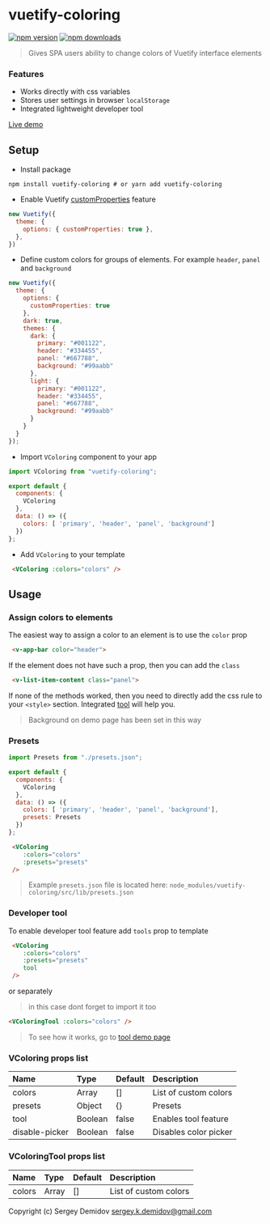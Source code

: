 # vuetify-coloring

[![npm version][npm-version-src]][npm-version-href]
[![npm downloads][npm-downloads-src]][npm-downloads-href]

> Gives SPA users ability to change colors of Vuetify interface elements

### Features
- Works directly with css variables
- Stores user settings in browser `localStorage`
- Integrated lightweight developer tool

[Live demo](https://sergey-demidov.github.io/vuetify-coloring)

## Setup
- Install package
```shell script
npm install vuetify-coloring # or yarn add vuetify-coloring
```
- Enable Vuetify [customProperties](https://vuetifyjs.com/en/features/theme/#custom-properties) feature
``` javascript 
new Vuetify({
  theme: {
    options: { customProperties: true },
  },
})
```
- Define custom colors for groups of elements. For example `header`, `panel` and `background` 
```javascript
new Vuetify({
  theme: {
    options: {
      customProperties: true
    },
    dark: true,
    themes: {
      dark: {
        primary: "#001122",
        header: "#334455",
        panel: "#667788",
        background: "#99aabb"
      },
      light: {
        primary: "#001122",
        header: "#334455",
        panel: "#667788",
        background: "#99aabb"
      }
    }
  }
});
```
- Import `VColoring` component to your app
```javascript
import VColoring from "vuetify-coloring";

export default {
  components: {
    VColoring
  },
  data: () => ({
    colors: [ 'primary', 'header', 'panel', 'background']
  })
};
```
- Add `VColoring` to your template
```html
 <VColoring :colors="colors" />
```

## Usage 

### Assign colors to elements
The easiest way to assign a color to an element is to use the `color` prop
```html
 <v-app-bar color="header">
```

If the element does not have such a prop, then you can add the `class`
```html
 <v-list-item-content class="panel">
```

If none of the methods worked, 
then you need to directly add the css rule to your `<style>` section. 
Integrated [tool](#tools) will help you.

> Background on demo page has been set in this way

### Presets
```javascript
import Presets from "./presets.json";

export default {
  components: {
    VColoring
  },
  data: () => ({
    colors: [ 'primary', 'header', 'panel', 'background'],
    presets: Presets
  })
};
```
```html
 <VColoring
    :colors="colors"
    :presets="presets"
 />
```
> Example `presets.json` file is located here: `node_modules/vuetify-coloring/src/lib/presets.json`

### Developer tool
To enable developer tool feature add `tools` prop to template
```html
 <VColoring
    :colors="colors"
    :presets="presets"
    tool
 />
```
or separately
> in this case dont forget to import it too
``` html
<VColoringTool :colors="colors" />
```

> To see how it works, go to [tool demo page](https://sergey-demidov.github.io/vuetify-coloring/#/tools)

### VColoring props list
| Name | Type | Default | Description |
|:-------------|:-----|:--------|:------------|
|colors|Array | []      | List of custom colors |
|presets|Object| {}     | Presets |
|tool   |Boolean| false  | Enables tool feature |
|disable-picker|Boolean | false | Disables color picker |

### VColoringTool props list
| Name | Type | Default | Description |
|:-------------|:-----|:--------|:------------|
| colors | Array | []      | List of custom colors |


Copyright (c) Sergey Demidov <sergey.k.demidov@gmail.com>

<!-- Badges -->
[npm-version-src]: https://img.shields.io/npm/v/vuetify-coloring/latest.svg
[npm-version-href]: https://npmjs.com/package/vuetify-coloring

[npm-downloads-src]: https://img.shields.io/npm/dt/vuetify-coloring.svg
[npm-downloads-href]: https://npmjs.com/package/vuetify-coloring
